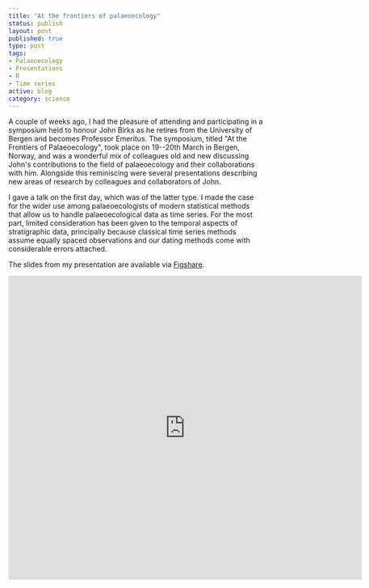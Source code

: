 ```yaml
--- 
title: "At the frontiers of palaeoecology"
status: publish
layout: post
published: true
type: post
tags:
- Palaeoecology
- Presentations
- R
- Time series
active: blog
category: science
---
```


A couple of weeks ago, I had the pleasure of attending and 
participating in a symposium held to honour John Birks as he retires 
from the University of Bergen and becomes Professor Emeritus. The 
symposium, titled "At the Frontiers of Palaeoecology", took place on 
19--20th March in Bergen, Norway, and was a wonderful mix of colleagues 
old and new discussing John's contributions to the field of 
palaeoecology and their collaborations with him. Alongside this 
reminiscing were several presentations describing new areas of research 
by colleagues and collaborators of John.

I gave a talk on the first day, which was of the latter type. I made 
the case for the wider use among palaeoecologists of modern statistical 
methods that allow us to handle palaeoecological data as time series. 
For the most part, limited consideration has been given to the temporal 
aspects of stratigraphic data, principally because classical time 
series methods assume equally spaced observations and our dating 
methods come with considerable errors attached.

The slides from my presentation are available via 
[Figshare](http://doi.org/10.6084/m9.figshare.1354040).

<div style="margin-left: auto; margin-right: auto; width: 700px; height: 601px;">
   <iframe src="https://wl.figshare.com/articles/1354040/embed?show_title=1" frameborder="0" width="700" height="601"></iframe>
</div>
